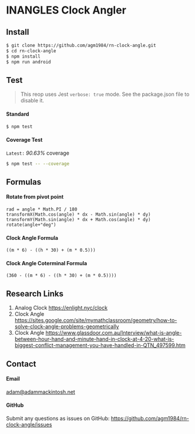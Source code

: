 # INANGLES Clock Angler

## Install
``` bash
$ git clone https://github.com/agm1984/rn-clock-angle.git
$ cd rn-clock-angle
$ npm install
$ npm run android
```

## Test
> This reop uses Jest `verbose: true` mode. See the package.json file to disable it.

#### Standard
``` bash
$ npm test
```

#### Coverage Test
`Latest:` _90.63%_ coverage
``` bash
$ npm test -- --coverage
```

## Formulas

#### Rotate from pivot point
```
rad = angle * Math.PI / 180
transformX(Math.cos(angle) * dx - Math.sin(angle) * dy)
transformY(Math.sin(angle) * dx + Math.cos(angle) * dy)
rotate(angle+"deg")
```

#### Clock Angle Formula
```
((m * 6) - ((h * 30) + (m * 0.5)))
```

#### Clock Angle Coterminal Formula
```
(360 - ((m * 6) - ((h * 30) + (m * 0.5))))
```

## Research Links

1. Analog Clock https://enlight.nyc/clock
2. Clock Angle
https://sites.google.com/site/mymathclassroom/geometry/how-to-solve-clock-angle-problems-geometrically
3. Clock Angle
https://www.glassdoor.com.au/Interview/what-is-angle-between-hour-hand-and-minute-hand-in-clock-at-4-20-what-is-biggest-conflict-management-you-have-handled-in-QTN_497599.htm

## Contact

#### Email

adam@adammackintosh.net

#### GitHub

Submit any questions as issues on GitHub: https://github.com/agm1984/rn-clock-angle/issues